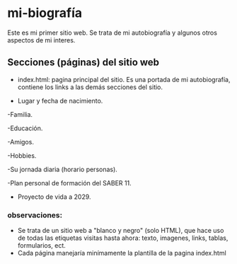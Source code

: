 # mi-biografía
Este es mi primer sitio web. Se trata de mi autobiografía y algunos otros aspectos de mi interes.

## Secciones (páginas) del sitio web

- index.html: pagina principal del sitio. Es una portada de mi autobiografía, contiene los links a las demás secciones del sitio.

- Lugar y fecha de nacimiento.

-Familia.

-Educación.

-Amigos.

-Hobbies.

-Su jornada diaria (horario personas).

-Plan personal de formación del SABER 11.

- Proyecto de vida a 2029.

### observaciones:
- Se trata de un sitio web a "blanco y negro" (solo HTML), que hace uso de todas las etiquetas visitas hasta ahora: texto, imagenes, links, tablas, formularios, ect.
- Cada página manejaría  minímamente la plantilla de la pagina index.html